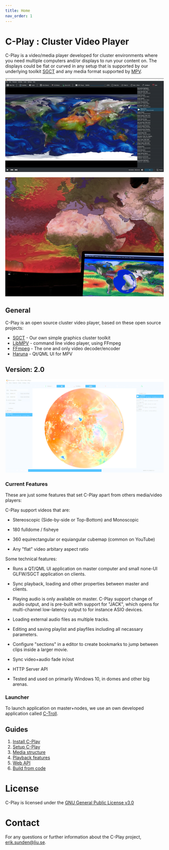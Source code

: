 ```yaml
---
title: Home
nav_order: 1
---
```


# C-Play : Cluster Video Player

C-Play is a video/media player developed for cluster environments where you need multiple computers and/or displays to run your content on. The displays could be flat or curved in any setup that is supported by our underlying toolkit [SGCT](https://sgct.github.io/) and any media format supported by [MPV](https://mpv.io/).

![Render v1](assets/Cplay-v1.png) 

![Render Dome Image 1](assets/CPlay-in-dome-1.jpg)

## General
C-Play is an open source cluster video player, based on these open source projects:

- [SGCT](https://sgct.github.io/) - Our own simple graphics cluster toolkit
- [LibMPV](https://github.com/mpv-player/mpv) - command line video player, using FFmpeg
- [FFmpeg](https://github.com/FFmpeg/FFmpeg) - The one and only video decoder/encoder
- [Haruna](https://github.com/g-fb/haruna) - Qt/QML UI for MPV

## Version: 2.0

![Render v2](assets/Cplay-v2.png)

### Current Features
These are just some features that set C-Play apart from others media/video players:

C-Play support videos that are:

- Stereoscopic (Side-by-side or Top-Bottom) and Monoscopic

- 180 fulldome / fisheye

- 360 equirectangular or equiangular cubemap (common on YouTube)

- Any "flat" video arbitary aspect ratio

Some technical features:

- Runs a QT/QML UI application on master computer and small none-UI GLFW/SGCT application on clients.

- Sync playback, loading and other properties between master and clients.

- Playing audio is only available on master. C-Play support change of audio output, and is pre-built with support for "JACK", which opens for multi-channel low-latency output to for instance ASIO devices.

- Loading external audio files as multiple tracks.

- Editing and saving playlist and playfiles including all necassary parameters.

- Configure "sections" in a editor to create bookmarks to jump between clips inside a larger movie.

- Sync video+audio fade in/out

- HTTP Server API

- Tested and used on primarily Windows 10, in domes and other big arenas.

### Launcher
To launch application on master+nodes, we use an own developed application called [C-Troll](https://github.com/c-toolbox/C-Troll).

## Guides
1. [Install C-Play](install.md)
1. [Setup C-Play](setup.md)
1. [Media structure](media.md)
1. [Playback features](playback.md)
1. [Web API](api.md)
1. [Build from code](build.md)

# License
C-Play is licensed under the [GNU General Public License v3.0](https://choosealicense.com/licenses/gpl-3.0/)

# Contact
For any questions or further information about the C-Play project, [erik.sunden@liu.se](mailto:erik.sunden@liu.se).

